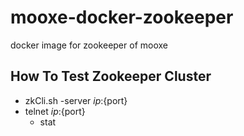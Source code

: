# mooxe-docker-zookeeper

docker image for zookeeper of mooxe

## How To Test Zookeeper Cluster

- zkCli.sh -server ${ip}:${port}
- telnet ${ip}:${port}
  * stat
